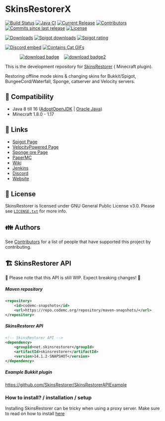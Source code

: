# SkinsRestorerX

[![Build Status](https://ci.codemc.io/job/SkinsRestorer/job/SkinsRestorerX-DEV/badge/icon)](https://ci.codemc.io/job/SkinsRestorer/job/SkinsRestorerX-DEV/)
[![Java CI](https://github.com/SkinsRestorer/SkinsRestorerX/actions/workflows/maven.yml/badge.svg)](https://github.com/SkinsRestorer/SkinsRestorerX/actions/workflows/maven.yml)
[![Current Release](https://img.shields.io/github/release/SkinsRestorer/SkinsRestorerX.svg)](https://github.com/SkinsRestorer/SkinsRestorerX/releases/latest)
[![Contributors](https://img.shields.io/github/contributors/SkinsRestorer/SkinsRestorerX.svg)](https://github.com/SkinsRestorer/SkinsRestorerX/graphs/contributors)
[![Commits since last release](https://img.shields.io/github/commits-since/SkinsRestorer/SkinsRestorerX/latest.svg)](https://github.com/SkinsRestorer/SkinsRestorerX/commits/master)
[![License](https://img.shields.io/github/license/SkinsRestorer/SkinsRestorerX.svg)](https://github.com/SkinsRestorer/SkinsRestorerX/blob/master/LICENSE)

[![Downloads](https://img.shields.io/github/downloads/SkinsRestorer/SkinsRestorerX/latest/total.svg)](https://github.com/SkinsRestorer/SkinsRestorerX/releases/latest/download/SkinsRestorer.jar)
[![Spigot downloads](https://img.shields.io/spiget/downloads/2124?label=Spigot%20downloads)](https://www.spigotmc.org/resources/2124/)
[![Spigot rating](https://img.shields.io/spiget/rating/2124?label=Spigot%20rating)](https://www.spigotmc.org/resources/2124/)

[![Discord embed](https://discordapp.com/api/guilds/186794372468178944/embed.png)](https://discord.gg/sAhVsyU)
[![Contains Cat GIFs](https://forthebadge.com/images/badges/contains-cat-gifs.svg)](https://forthebadge.com)

&nbsp;&nbsp;&nbsp;&nbsp;&nbsp;&nbsp;&nbsp;&nbsp;&nbsp;&nbsp;&nbsp;&nbsp;[![download badge](https://img.shields.io/badge/DOWNLOAD-LATEST-success?style=for-the-badge)](https://github.com/SkinsRestorer/SkinsRestorerX/releases/latest/download/SkinsRestorer.jar)
&nbsp;&nbsp;&nbsp;[![download badge2](https://img.shields.io/badge/DOWNLOAD-DEV__BUILD-important?style=for-the-badge)](https://ci.codemc.io/job/SkinsRestorer/job/SkinsRestorerX-DEV/lastBuild/artifact/target/SkinsRestorer.jar)

This is the development repository for [SkinsRestorer](https://www.spigotmc.org/resources/skinsrestorer.2124/) (
Minecraft plugin).

Restoring offline mode skins & changing skins for Bukkit/Spigot, BungeeCord/Waterfall, Sponge, catserver and Velocity
servers.

## :telescope: Compatibility

- Java 8 till 16 ([AdoptOpenJDK](https://adoptopenjdk.net/)
  | [Oracle Java](https://www.oracle.com/de/java/technologies/javase-downloads.html))
- Minecraft 1.8.0 - 1.17

## :link: Links

- [Spigot Page](https://www.spigotmc.org/resources/skinsrestorer.2124/)
- [VelocityPowered Page](https://forums.velocitypowered.com/t/skinsrestorer-ability-to-restore-change-skins-on-servers/142)
- [Sponge ore Page](https://ore.spongepowered.org/SRTeam/SkinsRestorer)
- [PaperMC](https://papermc.io/forums/t/1-8-1-14-4-skinsrestorer/1996)
- [Wiki](https://github.com/SkinsRestorer/SkinsRestorerX/wiki/)
- [Jenkins](https://ci.codemc.io/job/SkinsRestorer/job/SkinsRestorerX/)
- [Discord](https://discord.me/skinsrestorer)
- [Website](https://skinsrestorer.net/)

## :scroll: License

SkinsRestorer is licensed under GNU General Public License v3.0. Please
see [`LICENSE.txt`](https://github.com/SkinsRestorer/SkinsRestorerX/blob/master/LICENSE) for more info.

## :family: Authors

See [Contributors](https://github.com/SkinsRestorer/SkinsRestorerX/graphs/contributors) for a list of people that have
supported this project by contributing.

## :building_construction: SkinsRestorer API

:rotating_light: Please note that this API is still WIP. Expect breaking changes! :rotating_light:

##### Maven repository

```xml
<repository>
    <id>codemc-snapshots</id>
    <url>https://repo.codemc.org/repository/maven-snapshots/</url>
</repository>
```

##### SkinsRestorer API

```xml
<!-- SkinsRestorer API -->
<dependency>
    <groupId>net.skinsrestorer</groupId>
    <artifactId>skinsrestorer</artifactId>
    <version>14.1.2-SNAPSHOT</version>
</dependency>
```

##### Example Bukkit plugin

https://github.com/SkinsRestorer/SkinsRestorerAPIExample

### How to install? / installation / setup

Installing SkinsRestorer can be tricky when using a proxy server. Make sure to read on how to
install [here](https://github.com/SkinsRestorer/SkinsRestorerX/wiki/Installing-SkinsRestorer#Basic-Installation)
